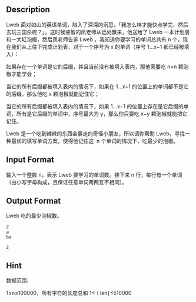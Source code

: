 ## Description

<p>Lweb 面对如山的英语单词，陷入了深深的沉思，「我怎么样才能快点学完，然后去玩三国杀呢？」。这时候睿智的凤老师从远处飘来，他送给了 Lweb 一本计划册和一大缸泡椒，然后凤老师告诉 Lweb ，我知道你要学习的单词总共有 n 个，现在我们从上往下完成计划表，对于一个序号为 x 的单词（序号 1…x−1 都已经被填入）：</p><p>如果存在一个单词是它的后缀，并且当前没有被填入表内，那他需要吃 n×n 颗泡椒才能学会；</p><p>当它的所有后缀都被填入表内的情况下，如果在 1…x−1 的位置上的单词都不是它的后缀，那么他吃 x 颗泡椒就能记住它；</p><p>当它的所有后缀都被填入表内的情况下，如果 1…x−1 的位置上存在是它后缀的单词，所有是它后缀的单词中，序号最大为 y，那么你只要吃 x−y 颗泡椒就能把它记住。</p><p>Lweb 是一个吃到辣辣的东西会暴走的奇怪小朋友，所以请你帮助 Lweb，寻找一种最优的填写单词方案，使得他记住这  n 个单词的情况下，吃最少的泡椒。</p>

## Input Format

<p>输入一个整数 n，表示 Lweb 要学习的单词数。接下来 n 行，每行有一个单词（由小写字母构成，且保证任意单词两两互不相同）。<br /></p>

## Output Format

<p>Lweb 吃的最少泡椒数。<br /></p>

```input1
2
a
ba
```
```output1
2
```
## Hint

<p>数据范围:</p><p>1≤n≤100000，所有字符的长度总和 1≤∣len∣≤510000</p>
